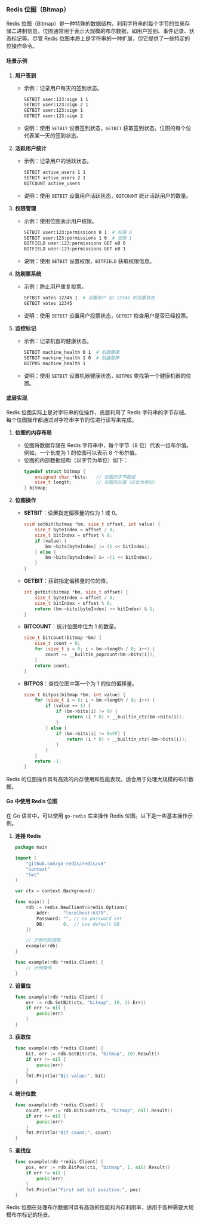 ### Redis 位图（Bitmap）

Redis 位图（Bitmap）是一种特殊的数据结构，利用字符串的每个字节的位来存储二进制信息。位图通常用于表示大规模的布尔数据，如用户签到、事件记录、状态标记等。尽管 Redis 位图本质上是字符串的一种扩展，但它提供了一些特定的位操作命令。

#### 场景示例

1. **用户签到**
   - 示例：记录用户每天的签到状态。
     ```bash
     SETBIT user:123:sign 1 1
     SETBIT user:123:sign 2 1
     GETBIT user:123:sign 1
     GETBIT user:123:sign 2
     ```
   - 说明：使用 `SETBIT` 设置签到状态，`GETBIT` 获取签到状态。位图的每个位代表某一天的签到状态。

2. **活跃用户统计**
   - 示例：记录用户的活跃状态。
     ```bash
     SETBIT active_users 1 1
     SETBIT active_users 2 1
     BITCOUNT active_users
     ```
   - 说明：使用 `SETBIT` 设置用户活跃状态，`BITCOUNT` 统计活跃用户的数量。

3. **权限管理**
   - 示例：使用位图表示用户权限。
     ```bash
     SETBIT user:123:permissions 0 1  # 权限 0
     SETBIT user:123:permissions 1 0  # 权限 1
     BITFIELD user:123:permissions GET u8 0
     BITFIELD user:123:permissions GET u8 1
     ```
   - 说明：使用 `SETBIT` 设置权限，`BITFIELD` 获取权限信息。

4. **防刷票系统**
   - 示例：防止用户重复投票。
     ```bash
     SETBIT votes 12345 1  # 设置用户 ID 12345 的投票状态
     GETBIT votes 12345
     ```
   - 说明：使用 `SETBIT` 设置用户投票状态，`GETBIT` 检查用户是否已经投票。

5. **监控标记**
   - 示例：记录机器的健康状态。
     ```bash
     SETBIT machine_health 0 1  # 机器健康
     SETBIT machine_health 1 0  # 机器故障
     BITPOS machine_health 1
     ```
   - 说明：使用 `SETBIT` 设置机器健康状态，`BITPOS` 查找第一个健康机器的位置。

#### 底层实现

Redis 位图实际上是对字符串的位操作，底层利用了 Redis 字符串的字节存储。每个位图操作都通过对字符串字节的位进行读写来完成。

1. **位图的内存布局**
   - 位图将数据存储在 Redis 字符串中，每个字节（8 位）代表一组布尔值。例如，一个长度为 1 的位图可以表示 8 个布尔值。
   - 位图的内部数据结构（以字节为单位）如下：
     ```c
     typedef struct bitmap {
         unsigned char *bits;   // 位图的字节数组
         size_t length;         // 位图的长度（以位为单位）
     } bitmap;
     ```

2. **位图操作**
   - **SETBIT**：设置指定偏移量的位为 1 或 0。
     ```c
     void setbit(bitmap *bm, size_t offset, int value) {
         size_t byteIndex = offset / 8;
         size_t bitIndex = offset % 8;
         if (value) {
             bm->bits[byteIndex] |= (1 << bitIndex);
         } else {
             bm->bits[byteIndex] &= ~(1 << bitIndex);
         }
     }
     ```
   - **GETBIT**：获取指定偏移量的位的值。
     ```c
     int getbit(bitmap *bm, size_t offset) {
         size_t byteIndex = offset / 8;
         size_t bitIndex = offset % 8;
         return (bm->bits[byteIndex] >> bitIndex) & 1;
     }
     ```
   - **BITCOUNT**：统计位图中位为 1 的数量。
     ```c
     size_t bitcount(bitmap *bm) {
         size_t count = 0;
         for (size_t i = 0; i < bm->length / 8; i++) {
             count += __builtin_popcount(bm->bits[i]);
         }
         return count;
     }
     ```
   - **BITPOS**：查找位图中第一个为 1 的位的偏移量。
     ```c
     size_t bitpos(bitmap *bm, int value) {
         for (size_t i = 0; i < bm->length / 8; i++) {
             if (value == 1) {
                 if (bm->bits[i] != 0) {
                     return (i * 8) + __builtin_ctz(bm->bits[i]);
                 }
             } else {
                 if (bm->bits[i] != 0xFF) {
                     return (i * 8) + __builtin_ctz(~bm->bits[i]);
                 }
             }
         }
         return -1;
     }
     ```

Redis 的位图操作具有高效的内存使用和性能表现，适合用于处理大规模的布尔数据。

#### Go 中使用 Redis 位图

在 Go 语言中，可以使用 `go-redis` 库来操作 Redis 位图。以下是一些基本操作示例。

1. **连接 Redis**
   ```go
   package main

   import (
       "github.com/go-redis/redis/v8"
       "context"
       "fmt"
   )

   var ctx = context.Background()

   func main() {
       rdb := redis.NewClient(&redis.Options{
           Addr:     "localhost:6379",
           Password: "", // no password set
           DB:       0,  // use default DB
       })

       // 示例代码调用
       example(rdb)
   }

   func example(rdb *redis.Client) {
       // 示例操作
   }
   ```

2. **设置位**
   ```go
   func example(rdb *redis.Client) {
       err := rdb.SetBit(ctx, "bitmap", 10, 1).Err()
       if err != nil {
           panic(err)
       }
   }
   ```

3. **获取位**
   ```go
   func example(rdb *redis.Client) {
       bit, err := rdb.GetBit(ctx, "bitmap", 10).Result()
       if err != nil {
           panic(err)
       }
       fmt.Println("Bit value:", bit)
   }
   ```

4. **统计位数**
   ```go
   func example(rdb *redis.Client) {
       count, err := rdb.BitCount(ctx, "bitmap", nil).Result()
       if err != nil {
           panic(err)
       }
       fmt.Println("Bit count:", count)
   }
   ```

5. **查找位**
   ```go
   func example(rdb *redis.Client) {
       pos, err := rdb.BitPos(ctx, "bitmap", 1, nil).Result()
       if err != nil {
           panic(err)
       }
       fmt.Println("First set bit position:", pos)
   }
   ```

Redis 位图在处理布尔数据时具有高效的性能和内存利用率，适用于各种需要大规模布尔标记的场景。